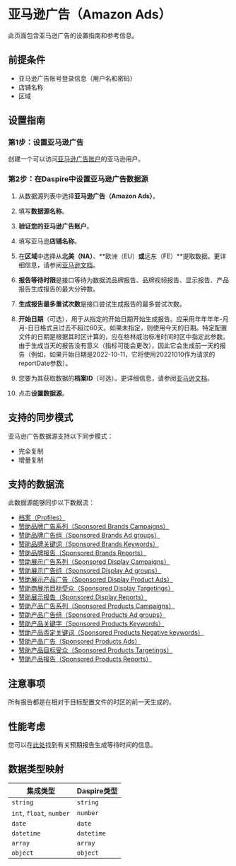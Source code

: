 # 亚马逊广告（Amazon Ads）

此页面包含亚马逊广告的设置指南和参考信息。

## 前提条件

* 亚马逊广告账号登录信息（用户名和密码）
* 店铺名称
* 区域

## 设置指南

### 第1步：设置亚马逊广告

创建一个可以访问[亚马逊广告账户](https://advertising.amazon.com/)的亚马逊用户。

### 第2步：在Daspire中设置亚马逊广告数据源

1. 从数据源列表中选择**亚马逊广告（Amazon Ads）**。

2. 填写**数据源名称**。

3. **验证您的亚马逊广告账户**。

4. 填写亚马逊**店铺名称**。

5. 在**区域**中选择从**北美（NA）**、**欧洲（EU）**或**远东（FE）**提取数据。更详细信息，请参阅[亚马逊文档](https://advertising.amazon.com/API/docs/en-us/info/api-overview#api-endpoints)。

6. **报告等待时限**是接口等待为数据流品牌报告、品牌视频报告、显示报告、产品报告生成报告的最大分钟数。

7. **生成报告最多重试次数**是接口尝试生成报告的最多尝试次数。

8. **开始日期**（可选），用于从指定的开始日期开始生成报告。应采用年年年年-月月-日日格式且过去不超过60天。如果未指定，则使用今天的日期。特定配置文件的日期是根据其时区计算的，应在格林威治标准时间时区中指定此参数。由于生成当天的报告没有意义（指标可能会更改），因此它会生成前一天的报告（例如，如果开始日期是2022-10-11，它将使用20221010作为请求的reportDate参数）。

9. 您要为其获取数据的**档案ID**（可选）。更详细信息，请参阅[亚马逊文档](https://advertising.amazon.com/API/docs/en-us/concepts/authorization/profiles)。

10. 点击**设置数据源**。

## 支持的同步模式

亚马逊广告数据源支持以下同步模式：

* 完全复制
* 增量复制

## 支持的数据流

此数据源能够同步以下数据流：

* [档案（Profiles）](https://advertising.amazon.com/API/docs/en-us/reference/2/profiles#/Profiles)
* [赞助品牌广告系列（Sponsored Brands Campaigns）](https://advertising.amazon.com/API/docs/en-us/sponsored-brands/3-0/openapi#/Campaigns)
* [赞助品牌广告组（Sponsored Brands Ad groups）](https://advertising.amazon.com/API/docs/en-us/sponsored-brands/3-0/openapi#/Ad%20groups)
* [赞助品牌关键词（Sponsored Brands Keywords）](https://advertising.amazon.com/API/docs/en-us/sponsored-brands/3-0/openapi#/Keywords)
* [赞助品牌报告（Sponsored Brands Reports）](https://advertising.amazon.com/API/docs/en-us/reference/sponsored-brands/2/reports)
* [赞助展示广告系列（Sponsored Display Campaigns）](https://advertising.amazon.com/API/docs/en-us/sponsored-display/3-0/openapi#/Campaigns)
* [赞助展示广告组（Sponsored Display Ad groups）](https://advertising.amazon.com/API/docs/en-us/sponsored-display/3-0/openapi#/Ad%20groups)
* [赞助展示产品广告（Sponsored Display Product Ads）](https://advertising.amazon.com/API/docs/en-us/sponsored-display/3-0/openapi#/Product%20ads)
* [赞助商展示目标受众（Sponsored Display Targetings）](https://advertising.amazon.com/API/docs/en-us/sponsored-display/3-0/openapi#/Targeting)
* [赞助展示报告（Sponsored Display Reports）](https://advertising.amazon.com/API/docs/en-us/sponsored-display/3-0/openapi#/Reports)
* [赞助产品广告系列（Sponsored Products Campaigns）](https://advertising.amazon.com/API/docs/en-us/sponsored-products/2-0/openapi#/Campaigns)
* [赞助产品广告组（Sponsored Products Ad groups）](https://advertising.amazon.com/API/docs/en-us/sponsored-products/2-0/openapi#/Ad%20groups)
* [赞助产品关键字（Sponsored Products Keywords）](https://advertising.amazon.com/API/docs/en-us/sponsored-products/2-0/openapi#/Keywords)
* [赞助产品否定关键词（Sponsored Products Negative keywords）](https://advertising.amazon.com/API/docs/en-us/sponsored-products/2-0/openapi#/Negative%20keywords)
* [赞助产品广告（Sponsored Products Ads）](https://advertising.amazon.com/API/docs/en-us/sponsored-products/2-0/openapi#/Product%20ads)
* [赞助产品目标受众（Sponsored Products Targetings）](https://advertising.amazon.com/API/docs/en-us/sponsored-products/2-0/openapi#/Product%20targeting)
* [赞助产品报告（Sponsored Products Reports）](https://advertising.amazon.com/API/docs/en-us/sponsored-products/2-0/openapi#/Reports)

## 注意事项

所有报告都是在相对于目标配置文件的时区的前一天生成的。

## 性能考虑

您可以在[此处](https://advertising.amazon.com/API/docs/en-us/get-started/developer-notes)找到有关预期报告生成等待时间的信息。

## 数据类型映射

| 集成类型 | Daspire类型 |
| --- | --- |
| `string` | `string` |
| `int`, `float`, `number` | `number` |
| `date` | `date` |
| `datetime` | `datetime` |
| `array` | `array` |
| `object` | `object` |